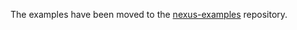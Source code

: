 The examples have been moved to the [nexus-examples](https://github.com/prisma-labs/nexus-examples) repository.